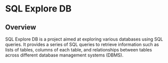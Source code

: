 # SQL Explore DB
## Overview
SQL Explore DB is a project aimed at exploring various databases using SQL queries. It provides a series of SQL queries to retrieve information such as lists of tables, columns of each table, and relationships between tables across different database management systems (DBMS).
